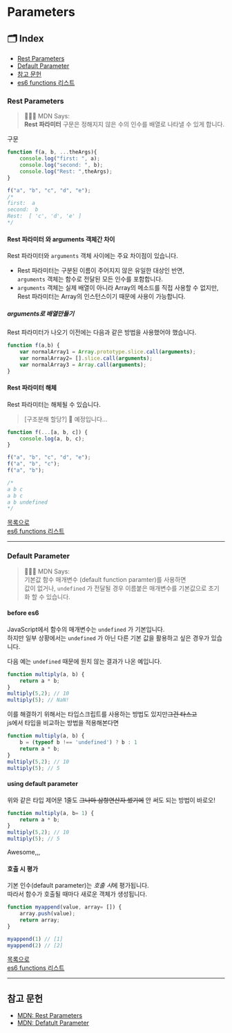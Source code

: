 # Parameters

## 🗂 Index

- [Rest Parameters](#rest-parameters)
- [Default Parameter](#default-parameter)
- [참고 문헌](#참고-문헌)
- [es6 functions 리스트](https://github.com/Minsoo-web/es_features/tree/master/es6#functions)

### Rest Parameters

> 👨🏼‍⚖️ MDN Says:  
> **Rest 파라미터** 구문은 정해지지 않은 수의 인수를 배열로 나타낼 수 있게 합니다.

구문

```JavaScript
function f(a, b, ...theArgs){
    console.log("first: ", a);
    console.log("second: ", b);
    console.log("Rest: ",theArgs);
}

f("a", "b", "c", "d", "e");
/*
first:  a
second:  b
Rest:  [ 'c', 'd', 'e' ]
*/

```

#### Rest 파라미터 와 arguments 객체간 차이

Rest 파라미터와 `arguments` 객체 사이에는 주요 차이점이 있습니다.

- Rest 파라미터는 구분된 이름이 주어지지 않은 유일한 대상인 반면,  
  `arguments` 객체는 함수로 전달된 모든 인수를 포함합니다.
- `arguments` 객체는 실제 배열이 아니라 Array의 메소드를 직접 사용할 수 없지만, Rest 파라미터는 Array의 인스턴스이기 때문에 사용이 가능합니다.

##### arguments로 배열만들기

Rest 파라미터가 나오기 이전에는 다음과 같은 방법을 사용했어야 했습니다.

```JavaScript
function f(a,b) {
    var normalArray1 = Array.prototype.slice.call(arguments);
    var normalArray2= [].slice.call(arguments);
    var normalArray3 = Array.call(arguments);
}
```

#### Rest 파라미터 해체

Rest 파라미터는 해체될 수 있습니다.

> [구조분해 할당?] 🤦 예정입니다...

```JavaScript
function f(...[a, b, c]) {
    console.log(a, b, c);
}

f("a", "b", "c", "d", "e");
f("a", "b", "c");
f("a", "b");

/*
a b c
a b c
a b undefined
*/

```

[목록으로](#-index)  
[es6 functions 리스트](https://github.com/Minsoo-web/es_features/tree/master/es6#functions)

---

### Default Parameter

> 👨🏼‍⚖️ MDN Says:  
> 기본값 함수 매개변수 (default function paramter)를 사용하면  
> 값이 없거나, `undefined` 가 전달될 경우 이름붙은 매개변수를 기본값으로 초기화 할 수 있습니다.

#### before es6

JavaScript에서 함수의 매개변수는 `undefined` 가 기본입니다.  
하지만 일부 상황에서는 `undefined` 가 아닌 다른 기본 값을 활용하고 싶은 경우가 있습니다.

다음 예는 `undefined` 때문에 원치 않는 결과가 나온 예입니다.

```JavaScript
function multiply(a, b) {
    return a * b;
}
multiply(5,2); // 10
multiply(5); // NaN!
```

이를 해결하기 위해서는 타입스크립트를 사용하는 방법도 있지만~~그건 타스고~~  
js에서 타입을 비교하는 방법을 적용해본다면

```JavaScript
function multiply(a, b) {
    b = (typeof b !== 'undefined') ? b : 1
    return a * b;
}
multiply(5,2); // 10
multiply(5); // 5
```

#### using default parameter

위와 같은 타입 제어문 1줄도 ~~그나마 삼항연산자 썼기에~~ 안 써도 되는 방법이 바로오!

```JavaScript
function multiply(a, b= 1) {
    return a * b;
}
multiply(5,2); // 10
multiply(5); // 5
```

Awesome,,,

#### 호출 시 평가

기본 인수(default parameter)는 *호출 시*에 평가됩니다.  
따라서 함수가 호출될 때마다 새로운 객체가 생성됩니다.

```JavaScript
function myappend(value, array= []) {
    array.push(value);
    return array;
}

myappend(1) // [1]
myappend(2) // [2]
```

[목록으로](#-index)  
[es6 functions 리스트](https://github.com/Minsoo-web/es_features/tree/master/es6#functions)

---

## 참고 문헌

- [MDN: Rest Parameters](https://developer.mozilla.org/ko/docs/Web/JavaScript/Reference/Functions/rest_parameters)
- [MDN: Defatult Parameter](https://developer.mozilla.org/ko/docs/Web/JavaScript/Reference/Functions/Default_parameters)
